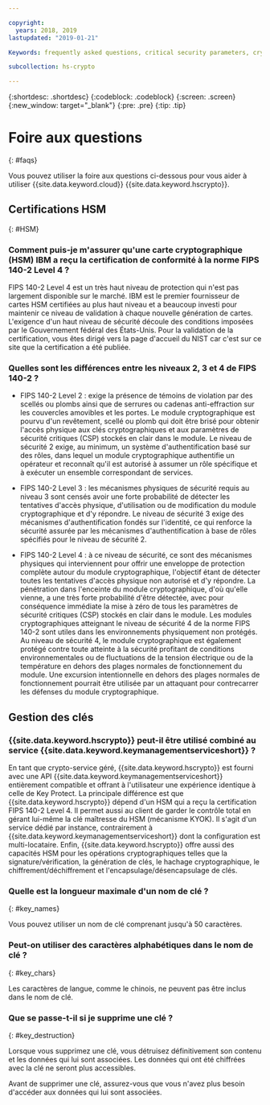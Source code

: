 ```yaml
---

copyright:
  years: 2018, 2019
lastupdated: "2019-01-21"

Keywords: frequently asked questions, critical security parameters, cryptographic module, Security Level

subcollection: hs-crypto

---
```


{:shortdesc: .shortdesc}
{:codeblock: .codeblock}
{:screen: .screen}
{:new_window: target="_blank"}
{:pre: .pre}
{:tip: .tip}

# Foire aux questions
{: #faqs}

Vous pouvez utiliser la foire aux questions ci-dessous pour vous aider à utiliser {{site.data.keyword.cloud}} {{site.data.keyword.hscrypto}}.

## Certifications HSM
{: #HSM}

### Comment puis-je m'assurer qu'une carte cryptographique (HSM) IBM a reçu la certification de conformité à la norme FIPS 140-2 Level 4 ?

FIPS 140-2 Level 4 est un très haut niveau de protection qui n'est pas largement disponible sur le marché. IBM est le premier fournisseur de cartes HSM certifiées au plus haut niveau et a beaucoup investi pour maintenir ce niveau de validation à chaque nouvelle génération de cartes. L'exigence d'un haut niveau de sécurité découle des conditions imposées par le Gouvernement fédéral des États-Unis. Pour la validation de la certification, vous êtes dirigé vers la page d'accueil du NIST car c'est sur ce site que la certification a été publiée.

### Quelles sont les différences entre les niveaux 2, 3 et 4 de FIPS 140-2 ?

* FIPS 140-2 Level 2 : exige la présence de témoins de violation par des scellés ou plombs ainsi que de serrures ou cadenas anti-effraction sur les couvercles amovibles et les portes. Le module cryptographique est pourvu d'un revêtement, scellé ou plomb qui doit être brisé pour obtenir l'accès physique aux clés cryptographiques et aux paramètres de sécurité critiques (CSP) stockés en clair dans le module. Le niveau de sécurité 2 exige, au minimum, un système d'authentification basé sur des rôles, dans lequel un module cryptographique authentifie un opérateur et reconnaît qu'il est autorisé à assumer un rôle spécifique et à exécuter un ensemble correspondant de services.
 
* FIPS 140-2 Level 3 : les mécanismes physiques de sécurité requis au niveau 3 sont censés avoir une forte probabilité de détecter les tentatives d'accès physique, d'utilisation ou de modification du module cryptographique et d'y répondre. Le niveau de sécurité 3 exige des mécanismes d'authentification fondés sur l'identité, ce qui renforce la sécurité assurée par les mécanismes d'authentification à base de rôles spécifiés pour le niveau de sécurité 2.  

* FIPS 140-2 Level 4 : à ce niveau de sécurité, ce sont des mécanismes physiques qui interviennent pour offrir une enveloppe de protection complète autour du module cryptographique, l'objectif étant de détecter toutes les tentatives d'accès physique non autorisé et d'y répondre. La pénétration dans l'enceinte du module cryptographique, d'où qu'elle vienne, a une très forte probabilité d'être détectée, avec pour conséquence immédiate la mise à zéro de tous les paramètres de sécurité critiques (CSP) stockés en clair dans le module. Les modules cryptographiques atteignant le niveau de sécurité 4 de la norme FIPS 140-2 sont utiles dans les environnements physiquement non protégés. 
Au niveau de sécurité 4, le module cryptographique est également protégé contre toute atteinte à la sécurité profitant de conditions environnementales ou de fluctuations de la tension électrique ou de la température en dehors des plages normales de fonctionnement du module. Une excursion intentionnelle en dehors des plages normales de fonctionnement pourrait être utilisée par un attaquant pour contrecarrer les défenses du module cryptographique. 

## Gestion des clés 

### {{site.data.keyword.hscrypto}} peut-il être utilisé combiné au service {{site.data.keyword.keymanagementserviceshort}} ?

 En tant que crypto-service géré, {{site.data.keyword.hscrypto}} est fourni avec une API {{site.data.keyword.keymanagementserviceshort}} entièrement compatible et offrant à l'utilisateur une expérience identique à celle de Key Protect. La principale différence est que {{site.data.keyword.hscrypto}} dépend d'un HSM qui a reçu la certification FIPS 140-2 Level 4. Il permet aussi au client de garder le contrôle total en gérant lui-même la clé maîtresse du HSM (mécanisme KYOK). Il s'agit d'un service dédié par instance, contrairement à {{site.data.keyword.keymanagementserviceshort}} dont la configuration est multi-locataire. Enfin, {{site.data.keyword.hscrypto}} offre aussi des capacités HSM pour les opérations cryptographiques telles que la signature/vérification, la génération de clés, le hachage cryptographique, le chiffrement/déchiffrement et l'encapsulage/désencapsulage de clés. 

### Quelle est la longueur maximale d'un nom de clé ?
{: #key_names}

Vous pouvez utiliser un nom de clé comprenant jusqu'à 50 caractères.

### Peut-on utiliser des caractères alphabétiques dans le nom de clé ?
{: #key_chars}

Les caractères de langue, comme le chinois, ne peuvent pas être inclus dans le nom de clé.

### Que se passe-t-il si je supprime une clé ?
{: #key_destruction}

Lorsque vous supprimez une clé, vous détruisez définitivement son contenu et les données qui lui sont associées. Les données qui ont été chiffrées avec la clé ne seront plus accessibles.

Avant de supprimer une clé, assurez-vous que vous n'avez plus besoin d'accéder aux données qui lui sont associées.
